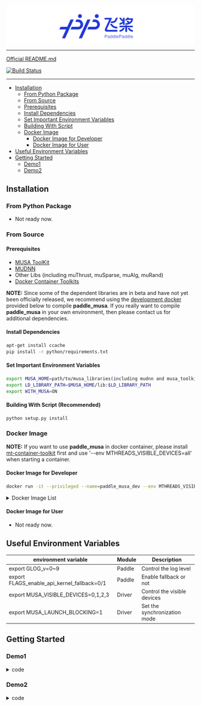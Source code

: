 <p align="center">
<img align="center" src="doc/imgs/logo.png", width=1600>
<p>

--------------------------------------------------------------------------------

[Official README.md](./README_official.md)

[![Build Status](https://jenkins-aidev.mthreads.com/buildStatus/icon?job=paddle_musa%2Fmain)](https://jenkins-aidev.mthreads.com/job/paddle_musa/job/develop/)

--------------------------------------------------------------------------------

<!-- toc -->

- [Installation](#installation)
  - [From Python Package](#from-python-package)
  - [From Source](#from-source)
  - [Prerequisites](#prerequisites)
  - [Install Dependencies](#install-dependencies)
  - [Set Important Environment Variables](#set-important-environment-variables)
  - [Building With Script](#building-with-script-recommended)
  - [Docker Image](#docker-image)
    - [Docker Image for Developer](#docker-image-for-developer)
    - [Docker Image for User](#docker-image-for-user)
- [Useful Environment Variables](#useful-environment-variables)
- [Getting Started](#getting-started)
  - [Demo1](#demo1)
  - [Demo2](#demo2)

<!-- tocstop -->

## Installation

### From Python Package
- Not ready now.

### From Source

#### Prerequisites
- [MUSA ToolKit](https://github.mthreads.com/mthreads/musa_toolkit)
- [MUDNN](https://github.mthreads.com/mthreads/muDNN)
- Other Libs (including muThrust, muSparse, muAlg, muRand)
- [Docker Container Toolkits](https://mcconline.mthreads.com/software)

**NOTE:** Since some of the dependent libraries are in beta and have not yet been officially released, we recommend using the [development docker](#docker-image-for-developer) provided below to compile **paddle_musa**. If you really want to compile **paddle_musa** in your own environment, then please contact us for additional dependencies.

#### Install Dependencies

```bash
apt-get install ccache
pip install -r python/requirements.txt
```

#### Set Important Environment Variables
```bash
export MUSA_HOME=path/to/musa_libraries(including mudnn and musa_toolkits) # defalut value is /usr/local/musa/
export LD_LIBRARY_PATH=$MUSA_HOME/lib:$LD_LIBRARY_PATH
export WITH_MUSA=ON
```

#### Building With Script (Recommended)
```bash
python setup.py install
```

### Docker Image

**NOTE:** If you want to use **paddle_musa** in docker container, please install [mt-container-toolkit](https://mcconline.mthreads.com/software/1?id=1) first and use '--env MTHREADS_VISIBLE_DEVICES=all' when starting a container.

#### Docker Image for Developer
```bash
docker run -it --privileged --name=paddle_musa_dev --env MTHREADS_VISIBLE_DEVICES=all --network=host --shm-size=80g sh-harbor.mthreads.com/mt-ai/musa-paddle-dev:latest /bin/bash
```
<details>
<summary>Docker Image List</summary>

| Docker Tag | Description |
| ---- | --- |
| [**v0.1.6/latest**](https://sh-harbor.mthreads.com/harbor/projects/20/repositories/musa-paddle-dev/artifacts-tab) | musatoolkits-20230903 (driver2.3.0 develop or newer)<br> mudnn 20230903-daily <br> mccl_20230903-daily <br> muAlg_dev-20230903-daily <br> muRAND_dev1.0.0 <br> muSPARSE_dev0.1.0 <br> muThrust_dev-0.1.1 |
| [**v0.1.4**](https://sh-harbor.mthreads.com/harbor/projects/20/repositories/musa-paddle-dev/artifacts-tab) | musatoolkits-v1.4.2 (driver2.2.0 develop or newer)<br> mcc-20230823-daily <br> mudnn 20230823-daily <br> mccl_20230823-daily <br> muAlg_dev-20230823-daily <br> muRAND_dev1.0.0 <br> muSPARSE_dev0.1.0 <br> muThrust_dev-0.1.1 |
| [**v0.1.3**](https://sh-harbor.mthreads.com/harbor/projects/20/repositories/musa-paddle-dev/artifacts-tab) | musatoolkits-v1.4.0 (ddk_1.4.0 develop or newer)<br> mcc-20230814-daily <br> mudnn v1.4.0 <br> mccl_rc1.1.0 <br> muAlg_dev-20230814-daily <br> muRAND_dev1.0.0 <br> muSPARSE_dev0.1.0 <br> muThrust_dev-0.1.1 |
| [**v0.1.2**](https://sh-harbor.mthreads.com/harbor/projects/20/repositories/musa-paddle-dev/artifacts-tab) | musatoolkits-v1.4.0 (ddk_1.4.0 develop or newer)<br> mcc-20230814-daily <br> mudnn v1.4.0 <br> mccl_rc1.1.0 <br> muAlg_dev-20230814-daily <br> muRAND_dev1.0.0 <br> muSPARSE_dev0.1.0 <br> muThrust_dev-0.1.1 |
| [**v0.1.1**](https://sh-harbor.mthreads.com/harbor/projects/20/repositories/musa-paddle-dev/artifacts-tab) | musatoolkits-v1.4.0 (ddk_1.4.0 develop or newer)<br> mudnn v1.4.0 <br> mccl_rc1.1.0 <br> muAlg_dev-0.1.1 <br> muRAND_dev1.0.0 <br> muSPARSE_dev0.1.0 <br> muThrust_dev-0.1.1 |

</details>

#### Docker Image for User
- Not ready now.

## Useful Environment Variables

| environment variable | Module | Description |
| ---- | --- | --- |
| export GLOG_v=0~9 | Paddle | Control the log level |
| export FLAGS_enable_api_kernel_fallback=0/1 | Paddle | Enable fallback or not |
| export MUSA_VISIBLE_DEVICES=0,1,2,3 | Driver | Control the visible devices |
| export MUSA_LAUNCH_BLOCKING=1 | Driver | Set the synchronization mode |

## Getting Started
### Demo1

<details>
<summary>code</summary>

```python
import paddle
cpu_tensor1 = paddle.to_tensor([2.0, 3.0, 4.0], place=paddle.CPUPlace())
cpu_tensor2 = paddle.to_tensor([2.0, 3.0, 4.0], place=paddle.CPUPlace())
cpu_result = cpu_tensor1 + cpu_tensor2
print("cpu_result: ", cpu_result)

#paddle.device.set_device("gpu")
gpu_tensor1 = paddle.to_tensor([6, 2], dtype="int32", place=paddle.CUDAPlace(0))
gpu_tensor2 = paddle.to_tensor([5, 3], dtype="int32", place=paddle.CUDAPlace(0))
print(gpu_tensor1.place)
gpu_result = gpu_tensor1 + gpu_tensor2
print("gpu_result: ", gpu_result)
```
</details>

### Demo2

<details>
<summary>code</summary>

```python
import numpy as np
import paddle
paddle.enable_static()

# Creates a variable with fixed size [3, 2, 1]
# User can only feed data of the same shape to x
# the dtype is not set, so it will set "float32" by
# paddle.get_default_dtype(). You can use paddle.get_default_dtype() to
# change the global dtype
x = paddle.static.data(name='x', shape=[3, 2, 1])

# Creates a variable with changeable batch size -1.
# Users can feed data of any batch size into y,
# but size of each data sample has to be [2, 1]
y = paddle.static.data(name='y', shape=[-1, 2, 1], dtype='float32')

z = x + y

# In this example, we will feed x and y with np-ndarray "1"
# and fetch z, like implementing "1 + 1 = 2" in PaddlePaddle
feed_data = np.ones(shape=[3, 2, 1], dtype=np.float32)

exe = paddle.static.Executor(paddle.framework.CUDAPlace(0))
out = exe.run(paddle.static.default_main_program(),
              feed={
                  'x': feed_data,
                  'y': feed_data
              },
              fetch_list=[z.name])

# np-ndarray of shape=[3, 2, 1], dtype=float32, whose elements are 2
print(out)
```
</details>
